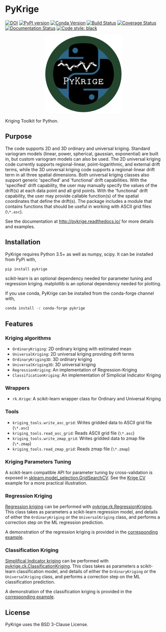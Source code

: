 # PyKrige

[![DOI](https://zenodo.org/badge/DOI/10.5281/zenodo.3738604.svg)](https://doi.org/10.5281/zenodo.3738604)
[![PyPI version](https://badge.fury.io/py/PyKrige.svg)](https://badge.fury.io/py/PyKrige)
[![Conda Version](https://img.shields.io/conda/vn/conda-forge/pykrige.svg)](https://anaconda.org/conda-forge/pykrige)
[![Build Status](https://github.com/GeoStat-Framework/PyKrige/workflows/Continuous%20Integration/badge.svg?branch=main)](https://github.com/GeoStat-Framework/PyKrige/actions)
[![Coverage Status](https://coveralls.io/repos/github/GeoStat-Framework/PyKrige/badge.svg?branch=main)](https://coveralls.io/github/GeoStat-Framework/PyKrige?branch=main)
[![Documentation Status](https://readthedocs.org/projects/pykrige/badge/?version=stable)](http://pykrige.readthedocs.io/en/stable/?badge=stable)
[![Code style: black](https://img.shields.io/badge/code%20style-black-000000.svg)](https://github.com/psf/black)


<p align="center">
<img src="https://github.com/GeoStat-Framework/GeoStat-Framework.github.io/raw/main/docs/source/pics/PyKrige_250.png" alt="PyKrige-LOGO" width="251px"/>
</p>

Kriging Toolkit for Python.

## Purpose

The code supports 2D and 3D ordinary and universal kriging. Standard
variogram models (linear, power, spherical, gaussian, exponential) are
built in, but custom variogram models can also be used. The 2D universal
kriging code currently supports regional-linear, point-logarithmic, and
external drift terms, while the 3D universal kriging code supports a
regional-linear drift term in all three spatial dimensions. Both
universal kriging classes also support generic 'specified' and
'functional' drift capabilities. With the 'specified' drift capability,
the user may manually specify the values of the drift(s) at each data
point and all grid points. With the 'functional' drift capability, the
user may provide callable function(s) of the spatial coordinates that
define the drift(s). The package includes a module that contains
functions that should be useful in working with ASCII grid files (`\*.asc`).

See the documentation at <http://pykrige.readthedocs.io/> for more
details and examples.

## Installation

PyKrige requires Python 3.5+ as well as numpy, scipy. It can be
installed from PyPi with,

``` bash
pip install pykrige
```

scikit-learn is an optional dependency needed for parameter tuning and
regression kriging. matplotlib is an optional dependency needed for
plotting.

If you use conda, PyKrige can be installed from the <span
class="title-ref">conda-forge</span> channel with,

``` bash
conda install -c conda-forge pykrige
```

## Features

### Kriging algorithms

-   `OrdinaryKriging`: 2D ordinary kriging with estimated mean
-   `UniversalKriging`: 2D universal kriging providing drift terms
-   `OrdinaryKriging3D`: 3D ordinary kriging
-   `UniversalKriging3D`: 3D universal kriging
-   `RegressionKriging`: An implementation of Regression-Kriging
-   `ClassificationKriging`: An implementation of Simplicial Indicator
    Kriging

### Wrappers

-   `rk.Krige`: A scikit-learn wrapper class for Ordinary and Universal
    Kriging

### Tools

-   `kriging_tools.write_asc_grid`: Writes gridded data to ASCII grid file (`\*.asc`)
-   `kriging_tools.read_asc_grid`: Reads ASCII grid file (`\*.asc`)
-   `kriging_tools.write_zmap_grid`: Writes gridded data to zmap file (`\*.zmap`)
-   `kriging_tools.read_zmap_grid`: Reads zmap file (`\*.zmap`)

### Kriging Parameters Tuning

A scikit-learn compatible API for parameter tuning by cross-validation
is exposed in
[sklearn.model\_selection.GridSearchCV](http://scikit-learn.org/stable/modules/generated/sklearn.model_selection.GridSearchCV.html).
See the [Krige
CV](http://pykrige.readthedocs.io/en/latest/examples/08_krige_cv.html#sphx-glr-examples-08-krige-cv-py)
example for a more practical illustration.

### Regression Kriging

[Regression kriging](https://en.wikipedia.org/wiki/Regression-Kriging)
can be performed with
[pykrige.rk.RegressionKriging](http://pykrige.readthedocs.io/en/latest/examples/07_regression_kriging2d.html).
This class takes as parameters a scikit-learn regression model, and
details of either the `OrdinaryKriging` or the `UniversalKriging`
class, and performs a correction step on the ML regression prediction.

A demonstration of the regression kriging is provided in the
[corresponding
example](http://pykrige.readthedocs.io/en/latest/examples/07_regression_kriging2d.html#sphx-glr-examples-07-regression-kriging2d-py).

### Classification Kriging

[Simplifical Indicator
kriging](https://www.sciencedirect.com/science/article/abs/pii/S1002070508600254)
can be performed with
[pykrige.ck.ClassificationKriging](http://pykrige.readthedocs.io/en/latest/examples/10_classification_kriging2d.html).
This class takes as parameters a scikit-learn classification model, and
details of either the `OrdinaryKriging` or the `UniversalKriging` class,
and performs a correction step on the ML classification prediction.

A demonstration of the classification kriging is provided in the
[corresponding
example](http://pykrige.readthedocs.io/en/latest/examples/10_classification_kriging2d.html#sphx-glr-examples-10-classification-kriging2d-py).

## License

PyKrige uses the BSD 3-Clause License.

